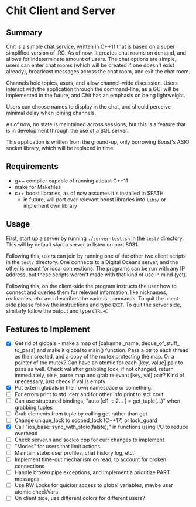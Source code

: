 # Chit Client and Server

## Summary

Chit is a simple chat service, written in C++11 that is based on a super simplified version of IRC.
As of now, it creates chat rooms on demand, and allows for indeterminate amount of users. The chat
options are simple, users can enter chat rooms (which will be created if one doesn't exist already),
broadcast messages across the chat room, and exit the chat room.

Channels hold topics, users, and allow channel-wide discussion. Users interact with the application
through the command-line, as a GUI will be implemented in the future, and Chit has an emphasis on
being lightweight. 

Users can choose names to display in the chat, and should perceive minimal delay when joining
channels.

As of now, no state is maintained across sessions, but this is a feature that is in development
through the use of a SQL server.

This application is written from the ground-up, only borrowing Boost's ASIO socket library, which
will be replaced in time.

## Requirements

- g++ compiler capable of running atleast C++11
- make for Makefiles
- c++ boost libraries, as of now assumes it's installed in $PATH
	- in future, will port over relevant boost libraries into `libs/` or implement own library

## Usage

First, start up a server by running `./server-test.sh` in the `test/` directory. This will by
default start a server to listen on port 8081.

Following this, users can join by running one of the other two client scripts in the `test/`
directory. One connects to a Digital Oceans server, and the other is meant for local connections.
The programs can be run with any IP address, but these scripts weren't made with that kind of
use in mind (yet).

Following this, on the client-side the program instructs the user how to connect and queries
them for relevant information, like nicknames, realnames, etc. and describes the various
commands. To quit the client-side please follow the instructions and type `EXIT`. To quit
the server side, similarly follow the output and type `CTRL+C`

## Features to Implement

- [x] Get rid of globals - make a map of [cahannel_name, deque_of_stuff_
	to_pass] and make it global to main() function.
	Pass a ptr to each thread as their created, and a copy of the
	mutex protecting the map. Or a pointer of the mutex?
	Can have an atomic<bool> for each [key, value] pair to pass as well.
	Check val after grabbing lock, if not changed, return immediately,
	else, parse map and grab relevant [key, val] pair?
	Kind of unecessary, just check if val is empty.
- [x] Put extern globals in their own namespace or something.
- [ ] For errors print to std::cerr and for other info print to std::cout
- [ ] Can use structured bindings, "auto [el1, el2... ] = get_tuple(...)" when grabbing tuples
- [ ] Grab elements from tuple by calling get<type> rather than get<indx>
- [ ] Change unique_lock to scoped_lock (C++17) or lock_guard
- [x] Call "ios_base::sync_with_stdio(falste);" in functions using I/O to reduce overhead
- [ ] Check server.h and sockio.cpp for curr changes to implement
- [ ] "Modes" for users that limit actions
- [ ] Maintain state: user profiles, chat history log, etc.
- [ ] Implement time-out mechanism on read, to account for broken connections
- [ ] Handle broken pipe exceptions, and implement a prioritize PART messages
- [ ] Use RW Locks for quicker access to global variables, maybe user atomic checkVars
- [ ] On client side, use different colors for different users?

